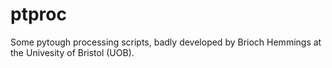 # ptproc
Some pytough processing scripts, badly developed by Brioch Hemmings at the Univesity of Bristol (UOB). 
